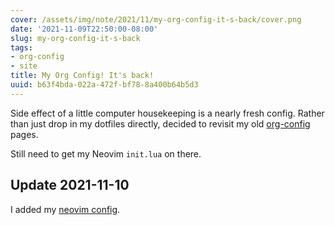 ```yaml
---
cover: /assets/img/note/2021/11/my-org-config-it-s-back/cover.png
date: '2021-11-09T22:50:00-08:00'
slug: my-org-config-it-s-back
tags:
- org-config
- site
title: My Org Config! It's back!
uuid: b63f4bda-022a-472f-bf78-8a400b64b5d3
---
```


[org-config]: /tag/org-config

Side effect of a little computer housekeeping is a nearly fresh config. Rather
than just drop in my dotfiles directly, decided to revisit my old
[org-config][org-config] pages.

Still need to get my Neovim `init.lua` on there.

[neovim config]: /config/neovim

## Update 2021-11-10

I added my [neovim config][].
